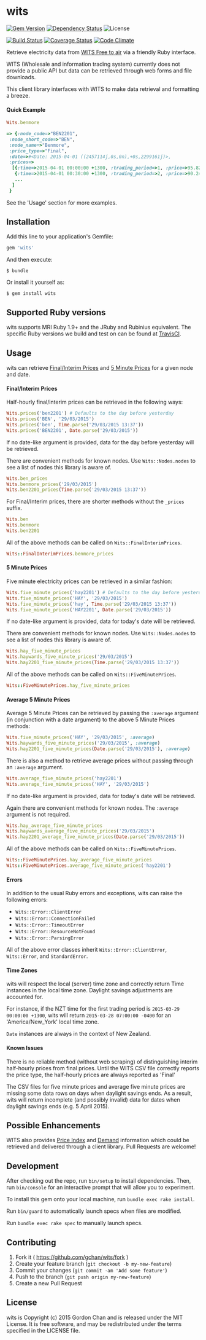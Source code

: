 # wits
[![Gem Version](https://badge.fury.io/rb/wits.svg)](http://badge.fury.io/rb/wits) [![Dependency Status](https://gemnasium.com/gchan/wits.svg?branch=master)](https://gemnasium.com/gchan/wits) ![License](https://img.shields.io/badge/license-MIT-blue.svg)

[![Build Status](https://travis-ci.org/gchan/wits.svg?branch=master)](https://travis-ci.org/gchan/wits) [![Coverage Status](https://coveralls.io/repos/gchan/wits/badge.svg?branch=master)](https://coveralls.io/r/gchan/wits?branch=master) [![Code Climate](https://codeclimate.com/github/gchan/wits/badges/gpa.svg)](https://codeclimate.com/github/gchan/wits)

Retrieve electricity data from [WITS Free to air](http://electricityinfo.co.nz/) via a friendly Ruby interface.

WITS (Wholesale and information trading system) currently does not provide a public API but data can be retrieved through web forms and file downloads.

This client library interfaces with WITS to make data retrieval and formatting a breeze.

#### Quick Example

```ruby
Wits.benmore

=> {:node_code=>"BEN2201",
 :node_short_code=>"BEN",
 :node_name=>"Benmore",
 :price_type=>"Final",
 :date=>#<Date: 2015-04-01 ((2457114j,0s,0n),+0s,2299161j)>,
 :prices=>
  [{:time=>2015-04-01 00:00:00 +1300, :trading_period=>1, :price=>95.82},
   {:time=>2015-04-01 00:30:00 +1300, :trading_period=>2, :price=>90.24},
   ...
  ]
 }
```

See the 'Usage' section for more examples.

## Installation

Add this line to your application's Gemfile:

```ruby
gem 'wits'
```

And then execute:

    $ bundle

Or install it yourself as:

    $ gem install wits


## Supported Ruby versions
wits supports MRI Ruby 1.9+ and the JRuby and Rubinius equivalent. The specific Ruby versions we build and test on can be found at [TravisCI](https://travis-ci.org/gchan/wits).

## Usage

wits can retrieve [Final/Interim Prices](http://electricityinfo.co.nz/comitFta/ftaPage.pricesMain) and [5 Minute Prices](http://electricityinfo.co.nz/comitFta/five_min_prices.main) for a given node and date.

#### Final/Interim Prices
Half-hourly final/interim prices can be retrieved in the following ways:

```ruby
Wits.prices('ben2201') # Defaults to the day before yesterday
Wits.prices('BEN', '29/03/2015')
Wits.prices('ben', Time.parse('29/03/2015 13:37'))
Wits.prices('BEN2201', Date.parse('29/03/2015'))
```

If no date-like argument is provided, data for the day before yesterday will be retrieved.

There are convenient methods for known nodes. Use `Wits::Nodes.nodes` to see a list of nodes this library is aware of.

```ruby
Wits.ben_prices
Wits.benmore_prices('29/03/2015')
Wits.ben2201_prices(Time.parse('29/03/2015 13:37'))
```

For Final/Interim prices, there are shorter methods without the `_prices` suffix.

```ruby
Wits.ben
Wits.benmore
Wits.ben2201
```

All of the above methods can be called on `Wits::FinalInterimPrices`.

```ruby
Wits::FinalInterimPrices.benmore_prices
```

#### 5 Minute Prices
Five minute electricity prices can be retrieved in a similar fashion:

```ruby
Wits.five_minute_prices('hay2201') # Defaults to the day before yesterday
Wits.five_minute_prices('HAY', '29/03/2015')
Wits.five_minute_prices('hay', Time.parse('29/03/2015 13:37'))
Wits.five_minute_prices('HAY2201', Date.parse('29/03/2015'))
```

If no date-like argument is provided, data for today's date will be retrieved.

There are convenient methods for known nodes. Use `Wits::Nodes.nodes` to see a list of nodes this library is aware of.

```ruby
Wits.hay_five_minute_prices
Wits.haywards_five_minute_prices('29/03/2015')
Wits.hay2201_five_minute_prices(Time.parse('29/03/2015 13:37'))
```

All of the above methods can be called on `Wits::FiveMinutePrices`.

```ruby
Wits::FiveMinutePrices.hay_five_minute_prices
```

#### Average 5 Minute Prices
Average 5 Minute Prices can be retrieved by passing the `:average` argument (in conjunction with a date argument) to the above 5 Minute Prices methods:

```ruby
Wits.five_minute_prices('HAY', '29/03/2015', :average)
Wits.haywards_five_minute_prices('29/03/2015', :average)
Wits.hay2201_five_minute_prices(Date.parse('29/03/2015'), :average)
```

There is also a method to retrieve average prices without passing through an `:average` argument.

```ruby
Wits.average_five_minute_prices('hay2201')
Wits.average_five_minute_prices('HAY', '29/03/2015')
```

If no date-like argument is provided, data for today's date will be retrieved.

Again there are convenient methods for known nodes. The `:average` argument is not required.

```ruby
Wits.hay_average_five_minute_prices
Wits.haywards_average_five_minute_prices('29/03/2015')
Wits.hay2201_average_five_minute_prices(Date.parse('29/03/2015'))
```

All of the above methods can be called on `Wits::FiveMinutePrices`.

```ruby
Wits::FiveMinutePrices.hay_average_five_minute_prices
Wits::FiveMinutePrices.average_five_minute_prices('hay2201')
```

#### Errors

In addition to the usual Ruby errors and exceptions, wits can raise the following errors:

* `Wits::Error::ClientError`
* `Wits::Error::ConnectionFailed`
* `Wits::Error::TimeoutError`
* `Wits::Error::ResourceNotFound`
* `Wits::Error::ParsingError`

All of the above error classes inherit `Wits::Error::ClientError`, `Wits::Error`, and `StandardError`.

#### Time Zones

wits will respect the local (server) time zone and correctly return Time instances in the local time zone. Daylight savings adjustments are accounted for.

For instance, if the NZT time for the first trading period is `2015-03-29 00:00:00 +1300`, wits will return `2015-03-28 07:00:00 -0400` for an 'America/New_York' local time zone.

`Date` instances are always in the context of New Zealand.

#### Known Issues

There is no reliable method (without web scraping) of distinguishing interim half-hourly prices from final prices. Until the WITS CSV file correctly reports the price type, the half-hourly prices are always reported as 'Final'

The CSV files for five minute prices and average five minute prices are missing some data rows on days when daylight savings ends. As a result, wits will return incomplete (and possibly invalid) data for dates when daylight savings ends (e.g. 5 April 2015).

## Possible Enhancements

WITS also provides [Price Index](http://electricityinfo.co.nz/comitFta/price_index.summary) and [Demand](http://electricityinfo.co.nz/comitFta/ftaPage.demand) information which could be retrieved and delivered through a client library. Pull Requests are welcome!

## Development

After checking out the repo, run `bin/setup` to install dependencies. Then, run `bin/console` for an interactive prompt that will allow you to experiment.

To install this gem onto your local machine, run `bundle exec rake install`.

Run `bin/guard` to automatically launch specs when files are modified.

Run `bundle exec rake spec` to manually launch specs.

## Contributing

1. Fork it ( https://github.com/gchan/wits/fork )
2. Create your feature branch (`git checkout -b my-new-feature`)
3. Commit your changes (`git commit -am 'Add some feature'`)
4. Push to the branch (`git push origin my-new-feature`)
5. Create a new Pull Request

## License

wits is Copyright (c) 2015 Gordon Chan and is released under the MIT License. It is free software, and may be redistributed under the terms specified in the LICENSE file.